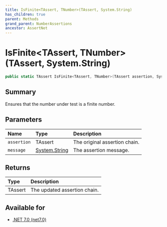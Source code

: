 ```yaml
---
title: IsFinite<TAssert, TNumber>(TAssert, System.String)
has_children: true
parent: Methods
grand_parent: NumberAssertions
ancestor: AssertNet
---
```

# IsFinite&lt;TAssert, TNumber&gt;(TAssert, System.String)

```csharp
public static TAssert IsFinite<TAssert, TNumber>(TAssert assertion, System.String message);
```

## Summary
Ensures that the number under test is a finite number.

## Parameters
|Name|Type|Description|
|:-|:-|:-|
|`assertion`|TAssert|The original assertion chain.|
|`message`|[System.String](https://learn.microsoft.com/en-us/dotnet/api/system.string)|The assertion message.|

## Returns
|Type|Description|
|:-|:-|
|TAssert|The updated assertion chain.|

## Available for
- [.NET 7.0 (net7.0)](https://versionsof.net/core/7.0/)
